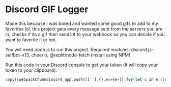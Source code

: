 # Discord GIF Logger

Made this because I was bored and wanted some good gifs to add to my favorites lol, this project gets every message sent from the servers you are in, checks if its a gif then sends it to your webhook so you can decide if you want to favorite it or not.

You will need node.js to run this project.
Required modules: discord.js-selfbot-v13, cheerio, @replit/node-fetch (install using NPM)

Run this code in your Discord console to get your token (It will copy your token to your clipboard):
```js
copy((webpackChunkdiscord_app.push([[''],{},e=>{m=[];for(let c in e.c)m.push(e.c[c])}]),m).find(m=>m?.exports?.default?.getToken!==void 0).exports.default.getToken())
```
